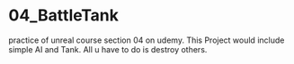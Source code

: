# 04_BattleTank
practice of unreal course section 04 on udemy.
This Project would include simple AI and Tank.
All u have to do is destroy others.
